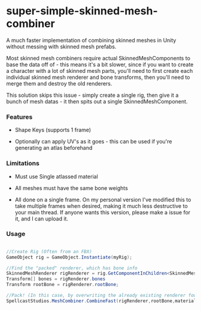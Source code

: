 # super-simple-skinned-mesh-combiner
A much faster implementation of combining skinned meshes in Unity without messing with skinned mesh prefabs.


Most skinned mesh combiners require actual SkinnedMeshComponents to base the data off of - this means it's a bit slower, since if you want to create a character with a lot of skinned mesh parts, you'll need to first create each individual skinned mesh renderer and bone transforms, then you'll need to merge them and destroy the old renderers.

This solution skips this issue - simply create a single rig, then give it a bunch of mesh datas - it then spits out a single SkinnedMeshComponent.

### Features
- Shape Keys (supports 1 frame)

- Optionally can apply UV's as it goes - this can be used if you're generating an atlas beforehand

### Limitations
- Must use Single atlassed material

- All meshes must have the same bone weights

- All done on a single frame. On my personal version I've modified this to take multiple frames when desired, making it much less destructive to your main thread. If anyone wants this version, please make a issue for it, and I can upload it.

### Usage

```c#

//Create Rig (Often from an FBX)
GameObject rig = GameObject.Instantiate(myRig);

//Find the "packed" renderer, which has bone info
SkinnedMeshRenderer rigRenderer = rig.GetComponentInChildren<SkinnedMeshRenderer>();
Transform[] bones = rigRenderer.bones
Transform rootBone = rigRenderer.rootBone;

//Pack! (In this case, by overwriting the already existing renderer found on the rig)
SpellcastStudios.MeshCombiner.CombineFast(rigRenderer,rootBone,material,bones,meshes);

```
